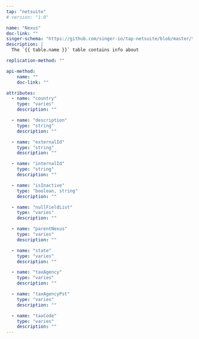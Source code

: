 ```yaml
---
tap: "netsuite"
# version: "1.0"

name: "Nexus"
doc-link: ""
singer-schema: "https://github.com/singer-io/tap-netsuite/blob/master/tap_netsuite/schemas/Nexus.json"
description: |
  The `{{ table.name }}` table contains info about 

replication-method: ""

api-method:
    name: ""
    doc-link: ""

attributes:
  - name: "country"
    type: "varies"
    description: ""

  - name: "description"
    type: "string"
    description: ""

  - name: "externalId"
    type: "string"
    description: ""

  - name: "internalId"
    type: "string"
    description: ""

  - name: "isInactive"
    type: "boolean, string"
    description: ""

  - name: "nullFieldList"
    type: "varies"
    description: ""

  - name: "parentNexus"
    type: "varies"
    description: ""

  - name: "state"
    type: "varies"
    description: ""

  - name: "taxAgency"
    type: "varies"
    description: ""

  - name: "taxAgencyPst"
    type: "varies"
    description: ""

  - name: "taxCode"
    type: "varies"
    description: ""
---
```

